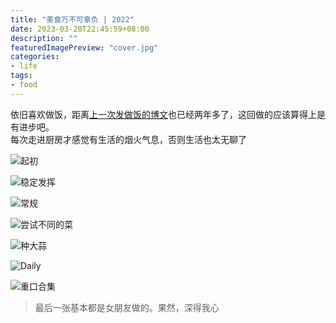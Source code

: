 ```yaml
---
title: "美食万不可辜负 | 2022"
date: 2023-03-20T22:45:59+08:00
description: ""
featuredImagePreview: "cover.jpg"
categories:
- life
tags:
- food
---
```


依旧喜欢做饭，距离[上一次发做饭的博文](../daily-cooking/)也已经两年多了，这回做的应该算得上是有进步吧。  
每次走进厨房才感觉有生活的烟火气息，否则生活也太无聊了

![起初](./assets/IMG_1140.JPG)


![稳定发挥](./assets/IMG_1141.JPG)


![常规](./assets/IMG_1142.JPG)


![尝试不同的菜](./assets/IMG_1143.JPG)


![种大蒜](./assets/IMG_1144.JPG)


![Daily](./assets/IMG_1145.JPG)


![重口合集](./assets/IMG_1103.JPG)

> 最后一张基本都是女朋友做的。果然，深得我心